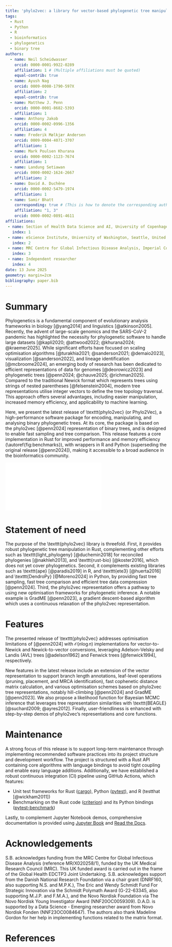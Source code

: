 ```yaml
---
title: 'phylo2vec: a library for vector-based phylogenetic tree manipulation'
tags:
  - Rust
  - Python
  - R
  - bioinformatics
  - phylogenetics
  - binary tree
authors:
  - name: Neil Scheidwasser
    orcid: 0000-0001-9922-0289
    affiliation: 1 # (Multiple affiliations must be quoted)
    equal-contrib: true
  - name: Ayush Nag
    orcid: 0009-0008-1790-597X
    affiliation: 2
    equal-contrib: true
  - name: Matthew J. Penn
    orcid: 0000-0001-8682-5393
    affiliation: 1
  - name: Anthony Jakob
    orcid: 0000-0002-0996-1356
    affiliation: 4
  - name: Frederik Mølkjær Andersen
    orcid: 0009-0004-4071-3707
    affiliation: 1
  - name: Mark Poulsen Khurana
    orcid: 0000-0002-1123-7674
    affiliation: 1
  - name: Landung Setiawan
    orcid: 0000-0002-1624-2667
    affiliation: 2
  - name: David A. Duchêne
    orcid: 0000-0002-5479-1974
    affiliation: 1
  - name: Samir Bhatt
    corresponding: true # (This is how to denote the corresponding author)
    affiliation: "1, 3"
    orcid: 0000-0002-0891-4611
affiliations:
 - name: Section of Health Data Science and AI, University of Copenhagen, Copenhagen, Denmark
   index: 1
 - name: eScience Institute, University of Washington, Seattle, United States
   index: 2
 - name: MRC Centre for Global Infectious Disease Analysis, Imperial College London, London, United Kingdom
   index: 3
 - name: Independent researcher
   index: 4
date: 13 June 2025
geometry: margin=2cm
bibliography: paper.bib
---
```


# Summary

Phylogenetics is a fundamental component of evolutionary analysis frameworks in biology [@yang2014] and linguistics [@atkinson2005]. Recently, the advent of large-scale genomics and the SARS-CoV-2 pandemic has highlighted the necessity for phylogenetic software to handle large datasets [@kapli2020; @attwood2022; @khurana2024; @kraemer2025]. While significant efforts have focused on scaling optimisation algorithms [@turakhia2021; @sanderson2021; @demaio2023], visualization [@sanderson2022], and lineage identification [@mcbroome2024], an emerging body of research has been dedicated to efficient representations of data for genomes [@deorowicz2023] and phylogenetic trees [@penn2024; @chauve2025; @richman2025]. Compared to the traditional Newick format which represents trees using strings of nested parentheses [@felsenstein2004], modern tree representations utilise integer vectors to define the tree topology traversal. This approach offers several advantages, including easier manipulation, increased memory efficiency, and applicability to machine learning.

Here, we present the latest release of \texttt{phylo2vec} (or Phylo2Vec), a high-performance software package for encoding, manipulating, and analysing binary phylogenetic trees. At its core, the package is based on the phylo2vec [@penn2024] representation of binary trees, and is designed to enable fast sampling and tree comparison. This release features a core implementation in Rust for improved performance and memory efficiency (\autoref{fig:benchmarks}), with wrappers in R and Python (superseding the original release [@penn2024]), making it accessible to a broad audience in the bioinformatics community.

![Benchmark times for converting a phylo2vec vector to a Newick string (left) and vice versa (right). Execution time was measured over at least 20 runs per size, comparing Python functions in the latest release (via Rust bindings with [PyO3](https://github.com/PyO3/pyo3)) against the previous release [@penn2024] based on \texttt{Numba} [@lam2015]. All benchmarks were performed on a workstation equipped with an AMD Ryzen Threadripper PRO 5995WX (64 cores, 2.7 GHz) and 256 GB of RAM. \label{fig:benchmarks}](fig1.pdf)

# Statement of need

The purpose of the \texttt{phylo2vec} library is threefold. First, it provides robust phylogenetic tree manipulation in Rust, complementing other efforts such as \texttt{light\_phylogeny} [@duchemin2018] for reconciled phylogenies [@nakhleh2013], and \texttt{rust-bio} [@koster2016], which does not yet cover phylogenetics. Second, it complements existing libraries such as \texttt{ape} [@paradis2019] in R, and \texttt{ete3} [@huerta2016] and \texttt{DendroPy} [@Moreno2024] in Python, by providing fast tree sampling, fast tree comparison and efficient tree data compression [@penn2024]. Third, the phylo2vec representation offers a pathway to using new optimisation frameworks for phylogenetic inference. A notable example is GradME [@penn2023], a gradient descent-based algorithm which uses a continuous relaxation of the phylo2vec representation.

# Features

The presented release of \texttt{phylo2vec} addresses optimisation limitations of [@penn2024] with $\mathcal{O}(n \log n)$ implementations for vector-to-Newick and Newick-to-vector conversions, leveraging Adelson-Velsky and Landis (AVL) trees [@adelson1962] and Fenwick trees [@fenwick1994], respectively.

New features in the latest release include an extension of the vector representation to support branch length annotations, leaf-level operations (pruning, placement, and MRCA identification), fast cophenetic distance matrix calculation, and various optimisation schemes based on phylo2vec tree representations, notably hill-climbing [@penn2024] and GradME [@penn2023]. We also propose a likelihood function for Bayesian MCMC inference that leverages tree representation similarities with \texttt{BEAGLE} [@suchard2009; @ayres2012]. Finally, user-friendliness is enhanced with step-by-step demos of phylo2vec’s representations and core functions.

# Maintenance

A strong focus of this release is to support long-term maintenance through implementing recommended software practices into its project structure and development workflow. The project is structured with a Rust API containing core algorithms with language bindings to avoid tight coupling and enable easy language additions. Additionally, we have established a robust continuous integration (CI) pipeline using GitHub Actions, which features:

* Unit test frameworks for Rust ([cargo](https://doc.rust-lang.org/stable/cargo)), Python ([pytest](https://github.com/pytest-dev/pytest)), and R (testthat [@wickham2011])
* Benchmarking on the Rust code ([criterion](https://github.com/bheisler/criterion.rs)) and its Python bindings ([pytest-benchmark](https://github.com/ionelmc/pytest-benchmark))

Lastly, to complement Jupyter Notebook demos, comprehensive documentation is provided using [Jupyter Book](https://jupyterbook.org) and [Read the Docs](https://about.readthedocs.com/).

# Acknowledgements

S.B. acknowledges funding from the MRC Centre for Global Infectious Disease Analysis (reference MR/X020258/1), funded by the UK Medical Research Council (MRC). This UK funded award is carried out in the frame of the Global Health EDCTP3 Joint Undertaking. S.B. acknowledges support from the Danish National Research Foundation via a chair grant (DNRF160, also supporting N.S. and M.P.K.), The Eric and Wendy Schmidt Fund For Strategic Innovation via the Schmidt Polymath Award (G-22-63345, also supporting M.J.P. and F.M.A.), and the Novo Nordisk Foundation via The Novo Nordisk Young Investigator Award (NNF20OC0059309). D.A.D. is supported by a Data Science - Emerging researcher award from Novo Nordisk Fonden (NNF23OC0084647). The authors also thank Madeline Gordon for her help in implementing functions related to the matrix format.

# References
